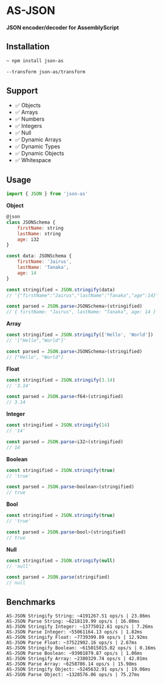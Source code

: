 # AS-JSON
**JSON encoder/decoder for AssemblyScript**

## Installation

```bash
~ npm install json-as
```
```bash
--transform json-as/transform
```

## Support 
- ✅ Objects
- ✅ Arrays
- ✅ Numbers
- ✅ Integers
- ✅ Null
- ✅ Dynamic Arrays
- ✅ Dynamic Types
- ✅ Dynamic Objects
- ✅ Whitespace

## Usage

```js
import { JSON } from 'json-as'
```

**Object**
```js
@json
class JSONSchema {
    firstName: string
    lastName: string
    age: i32
}

const data: JSONSchema {
    firstName: 'Jairus',
    lastName: 'Tanaka',
    age: 14
}

const stringified = JSON.stringify(data)
// '{"firstName":"Jairus","lastName":"Tanaka","age":14}'

const parsed = JSON.parse<JSONSchema>(stringified)
// { firstName: "Jairus", lastName: "Tanaka", age: 14 }
```

**Array**

```js
const stringified = JSON.stringify(['Hello', 'World'])
// '["Hello","World"]'

const parsed = JSON.parse<JSONSchema>(stringified)
// ["Hello", "World"]
```

**Float**

```js
const stringified = JSON.stringify(3.14)
// '3.14'

const parsed = JSON.parse<f64>(stringified)
// 3.14
```

**Integer**

```js
const stringified = JSON.stringify(14)
// '14'

const parsed = JSON.parse<i32>(stringified)
// 14
```

**Boolean**

```js
const stringified = JSON.stringify(true)
// 'true'

const parsed = JSON.parse<boolean>(stringified)
// true
```

**Bool**

```js
const stringified = JSON.stringify(true)
// 'true'

const parsed = JSON.parse<bool>(stringified)
// true
```

**Null**

```js
const stringified = JSON.stringify(null)
// 'null'

const parsed = JSON.parse(stringified)
// null
```
## Benchmarks

```
AS-JSON Stringify String: ~4191267.51 ops/s | 23.86ms
AS-JSON Parse String: ~6218119.99 ops/s | 16.08ms
AS-JSON Stringify Integer: ~13775012.61 ops/s | 7.26ms
AS-JSON Parse Integer: ~55061164.13 ops/s | 1.82ms
AS-JSON Stringify Float: ~7739399.89 ops/s | 12.92ms
AS-JSON Parse Float: ~37522902.16 ops/s | 2.67ms
AS-JSON Stringify Boolean: ~615015015.02 ops/s | 0.16ms
AS-JSON Parse Boolean: ~93901879.87 ops/s | 1.06ms
AS-JSON Stringify Array: ~2380329.74 ops/s | 42.01ms
AS-JSON Parse Array: ~6258786.14 ops/s | 15.98ms
AS-JSON Stringify Object: ~5245632.91 ops/s | 19.06ms
AS-JSON Parse Object: ~1328576.06 ops/s | 75.27ms
```